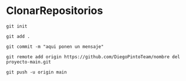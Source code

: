 # ClonarRepositorios

```
git init
```

```
git add .
```

```
git commit -m "aqui ponen un mensaje"
```

```
git remote add origin https://github.com/DiegoPintoTeam/nombre del proyecto-main.git
```

```
git push -u origin main
```
